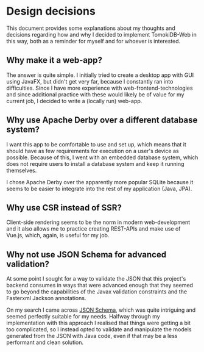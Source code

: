 # Design decisions

This document provides some explanations about my thoughts and decisions
regarding how and why I decided to implement TomokiDB-Web in this way,
both as a reminder for myself and for whoever is interested.

## Why make it a web-app?

The answer is quite simple. I initially tried to create a desktop app with GUI using JavaFX,
but didn't get very far, because I constantly ran into difficulties.
Since I have more experience with web-frontend-technologies and since additional practice
with these would likely be of value for my current job, I decided to write a (locally run) web-app.

## Why use Apache Derby over a different database system?

I want this app to be comfortable to use and set up, which means that it should have
as few requirements for execution on a user's device as possible.
Because of this, I went with an embedded database system, which does not require users
to install a database system and keep it running themselves.

I chose Apache Derby over the apparently more popular SQLite because it seems to be easier to
integrate into the rest of my application (Java, JPA).

## Why use CSR instead of SSR?

Client-side rendering seems to be the norm in modern web-development and it also allows me
to practice creating REST-APIs and make use of Vue.js, which, again, is useful for my job.

## Why not use JSON Schema for advanced validation?

At some point I sought for a way to validate the JSON that this project's backend consumes
in ways that were advanced enough that they seemed to go beyond the capabilities of the
Javax validation constraints and the Fasterxml Jackson annotations.

On my search I came across [JSON Schema](https://json-schema.org/), which was quite intriguing
and seemed perfectly suitable for my needs.
Halfway through my implementation with this approach I realised that things were getting a bit too
complicated, so I instead opted to validate and manipulate the models generated from the
JSON with Java code, even if that may be a less performant and clean solution.